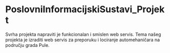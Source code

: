 # PoslovniInformacijskiSustavi_Projekt
Svrha projekta napraviti je funkcionalan i smislen web servis. Tema našeg projekta je izraditi web servis za preporuku i lociranje automehaničara na području grada Pule.
